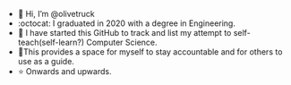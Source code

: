 - 👋 Hi, I’m @olivetruck
- :octocat: I graduated in 2020 with a degree in Engineering.
- 📖 I have started this GitHub to track and list my attempt to self-teach(self-learn?) Computer Science.
- 🍓This provides a space for myself to stay accountable and for others to use as a guide.
- ⭐ Onwards and upwards.

